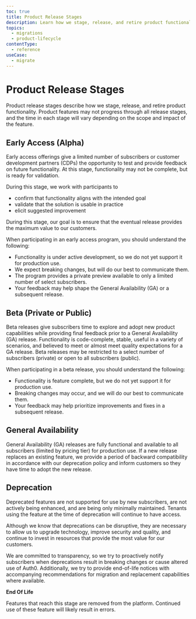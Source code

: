 ```yaml
---
toc: true
title: Product Release Stages
description: Learn how we stage, release, and retire product functionality.
topics:
  - migrations
  - product-lifecycle
contentType:
  - reference
useCase:
  - migrate
---
```


# Product Release Stages

Product release stages describe how we stage, release, and retire product functionality. Product features may not progress through all release stages, and the time in each stage will vary depending on the scope and impact of the feature.

## Early Access (Alpha)

Early access offerings give a limited number of subscribers or customer development partners (CDPs) the opportunity to test and provide feedback on future functionality. At this stage, functionality may not be complete, but is ready for validation. 

During this stage, we work with participants to

* confirm that functionality aligns with the intended goal
* validate that the solution is usable in practice
* elicit suggested improvement

During this stage, our goal is to ensure that the eventual release provides the maximum value to our customers.

When participating in an early access program, you should understand the following:

* Functionality is under active development, so we do not yet support it for production use.
* We expect breaking changes, but will do our best to communicate them.
* The program provides a private preview available to only a limited number of select subscribers.
* Your feedback may help shape the General Availability (GA) or a subsequent release.

## Beta (Private or Public)

Beta releases give subscribers time to explore and adopt new product capabilities while providing final feedback prior to a General Availability (GA) release. Functionality is code-complete, stable, useful in a variety of scenarios, and believed to meet or almost meet quality expectations for a GA release. Beta releases may be restricted to a select number of subscribers (private) or open to all subscribers (public).

When participating in a beta release, you should understand the following:

* Functionality is feature complete, but we do not yet support it for production use.
* Breaking changes may occur, and we will do our best to communicate them.
* Your feedback may help prioritize improvements and fixes in a subsequent release.

## General Availability

General Availability (GA) releases are fully functional and available to all subscribers (limited by pricing tier) for production use. If a new release replaces an existing feature, we provide a period of backward compatibility in accordance with our deprecation policy and inform customers so they have time to adopt the new release.

## Deprecation

Deprecated features are not supported for use by new subscribers, are not actively being enhanced, and are being only minimally maintained. Tenants using the feature at the time of deprecation will continue to have access. 

Although we know that deprecations can be disruptive, they are necessary to allow us to upgrade technology, improve security and quality, and continue to invest in resources that provide the most value for our customers.

We are committed to transparency, so we try to proactively notify subscribers when deprecations result in breaking changes or cause altered use of Auth0. Additionally, we try to provide end-of-life notices with accompanying recommendations for migration and replacement capabilities where available.

**End Of Life**

Features that reach this stage are removed from the platform. Continued use of these feature will likely result in errors.
